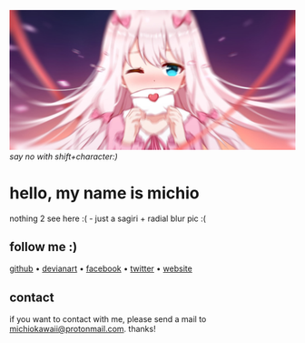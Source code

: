 ![](https://github.com/michioxd/michioxd/blob/main/header.jpg?raw=true)
*say no with shift+character:)*
# hello, my name is michio

nothing 2 see here :( - just a sagiri + radial blur pic :(

## follow me :)

[github](https://github.com/michioxd) 	&#8226;
[devianart](https://www.deviantart.com/michioxd) 	&#8226;
[facebook](https://fb.com/michio.xd)	&#8226;
[twitter](https://twitter.com/michio_xd)	&#8226;
[website](https://michiois.live)

## contact

if you want to contact with me, please send a mail to [michiokawaii@protonmail.com](mailto:michiokawaii@protonmail.com). thanks!
